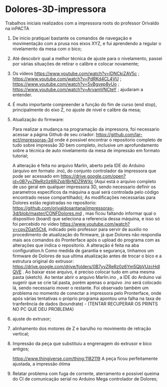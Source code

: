 # Dolores-3D-impressora
Trabalhos iniciais realizados com a impressora roots do professor Orivaldo na inPACTA

1. De inicio pratiquei bastante os comandos de navegação e movimentação com a prusa nos eixos XYZ, e fui aprendendo a regular o nivelamento da mesa com o bico;

2. Até descobrir qual a melhor técnica de ajuste para o nivelamento, passei por várias situações de retirar o calibre e colocar novamente;

3. Os vídeos
	https://www.youtube.com/watch?v=lDNCkiZAV5c ;
	https://www.youtube.com/watch?v=PdRKd4CL4VU ;
	https://www.youtube.com/watch?v=5vBgvep8vUo ;
	https://www.youtube.com/watch?v=ArvamVNCteY ;
ajudaram a entender.

4. É muito importante compreender a função do fim de curso (end stop), principalmente do eixo Z, no ajuste de nivel e calibre da mesa;

5. Atualização do firmware:

	Para realizar a mudança na programação da impressora, foi necessario acessar a página Github de seu criador: 	https://github.com/lar-ect/impressoras-3d onde é possivel encontrar o repositorio completo de tudo sobre impressão 3D bem completo, inclusive um aprofundamento sobre a técnica de auto nivelamento da mesa de impressão em formato tutorial;
	
	A alteração é feita no arquivo Marlin, aberto pela IDE do Arduino (arquivo em formato .ino), do conjunto controlador da impressora que pode ser acessado em https://drive.google.com/open?id=0B7yvZReRz0z6RjZpb1BrNDZRWXc
(Aqui está o arquivo completo de uso geral em qualquer impressora 3D, sendo necessario definir os parametros especificos da máquina a qual será controlada pelo código encontrado nesse compartilhado);
	As modificações necessarias para Dolores estão registradas no repositorio: https://github.com/orivaldosantana/impressoras-3d/blob/master/CONFDolores.md , mas ficou faltando informar qual o dispositivo (board) que seleciona a referencia dessa máquina, e isso só foi percebido no vídeo https://www.youtube.com/watch?v=cpyZGah5Ct4, indicado pelo professor para servir de auxilio no procedimento de atualização do firmware, já que Dolores não respondia mais aos comandos do Pronterface após o upload do programa com as alterações que indica o repositorio.
	A alteração é feita na aba configuration.h
	Como medida de garantia e segurança, tinhamos um firmware de Dolores de sua ultima atualização antes de trocar o bico e a estrutura original do extrusor: https://drive.google.com/drive/folders/0B7yvZReRz0z6Ym5QbVUzcHdIQVE . Ao baixar esse arquivo, é preciso colocar tudo em uma mesma pasta (sketch). Ao tentar abrir o arquivo Marlin.ino , a IDE do Arduino vai sugerir que se crie tal pasta, porém apenas o arquivo .ino será colocado lá, sendo necessario mover o restante.
	Foi observado também um problema no momento de conectar a impressora pelo Pronterface, onde após várias tentativas o próprio programa apontou uma falha na taxa de tranferência de dados (boundrate) - (TENTAR RECUPERAR OS PRINTS NO PC QUE DEU PROBLEMA)


6. ajuste do extrusor;
7. alinhamento dos motores de Z e barulho no movimento de retração vertical;
8. Impressão da peça que substituiu a engrenagem do extrusor e bico antigos;

	https://www.thingiverse.com/thing:1182119 A peça ficou perfeitamente ajustada, a impressão ótima
	
9. Relatar problema com fuga de corrente, aterramento e possivel queima do CI de comunicação serial no Arduino Mega controlador de Dolores;

